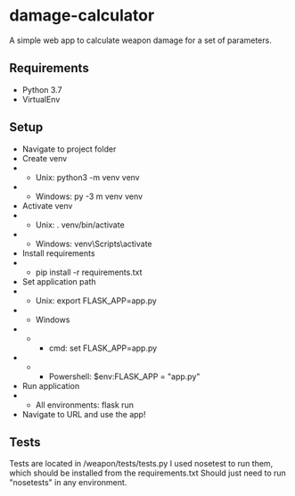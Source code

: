 # damage-calculator
A simple web app to calculate weapon damage for a set of parameters. 

## Requirements
+ Python 3.7
+ VirtualEnv


## Setup
+ Navigate to project folder
+ Create venv
+ + Unix: python3 -m venv venv
+ + Windows: py -3 m venv venv
+ Activate venv
+ + Unix: . venv/bin/activate
+ + Windows: venv\Scripts\activate
+ Install requirements
+ + pip install -r requirements.txt
+ Set application path
+ + Unix: export FLASK_APP=app.py
+ + Windows
+ + + cmd: set FLASK_APP=app.py
+ + + Powershell: $env:FLASK_APP = "app.py"
+ Run application
+ + All environments: flask run
+ Navigate to URL and use the app!

## Tests
Tests are located in /weapon/tests/tests.py
I used nosetest to run them, which should be installed from the requirements.txt
Should just need to run "nosetests" in any environment.